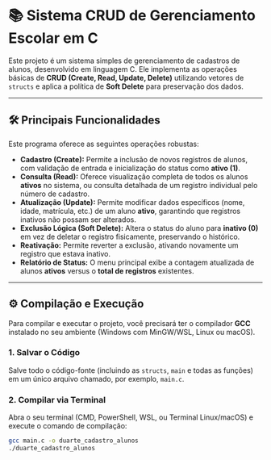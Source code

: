 # 📚 Sistema CRUD de Gerenciamento Escolar em C

Este projeto é um sistema simples de gerenciamento de cadastros de alunos, desenvolvido em linguagem C. Ele implementa as operações básicas de **CRUD (Create, Read, Update, Delete)** utilizando vetores de `structs` e aplica a política de **Soft Delete** para preservação dos dados.

---

## 🛠️ Principais Funcionalidades

Este programa oferece as seguintes operações robustas:

* **Cadastro (Create):** Permite a inclusão de novos registros de alunos, com validação de entrada e inicialização do status como **ativo (1)**.
* **Consulta (Read):** Oferece visualização completa de todos os alunos **ativos** no sistema, ou consulta detalhada de um registro individual pelo número de cadastro.
* **Atualização (Update):** Permite modificar dados específicos (nome, idade, matrícula, etc.) de um aluno **ativo**, garantindo que registros inativos não possam ser alterados.
* **Exclusão Lógica (Soft Delete):** Altera o status do aluno para **inativo (0)** em vez de deletar o registro fisicamente, preservando o histórico.
* **Reativação:** Permite reverter a exclusão, ativando novamente um registro que estava inativo.
* **Relatório de Status:** O menu principal exibe a contagem atualizada de alunos **ativos** versus o **total de registros** existentes.

---

## ⚙️ Compilação e Execução

Para compilar e executar o projeto, você precisará ter o compilador **GCC** instalado no seu ambiente (Windows com MinGW/WSL, Linux ou macOS).

### 1. Salvar o Código

Salve todo o código-fonte (incluindo as `structs`, `main` e todas as funções) em um único arquivo chamado, por exemplo, `main.c`.

### 2. Compilar via Terminal

Abra o seu terminal (CMD, PowerShell, WSL, ou Terminal Linux/macOS) e execute o comando de compilação:

```bash
gcc main.c -o duarte_cadastro_alunos
./duarte_cadastro_alunos
```
